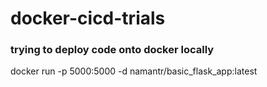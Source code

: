 # docker-cicd-trials
### **trying to deploy code onto docker locally**
docker run -p 5000:5000 -d namantr/basic_flask_app:latest